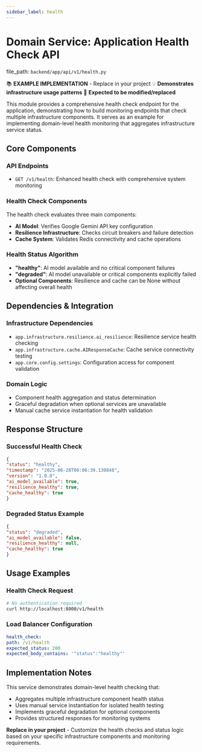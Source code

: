 ```yaml
---
sidebar_label: health
---
```


# Domain Service: Application Health Check API

  file_path: `backend/app/api/v1/health.py`

📚 **EXAMPLE IMPLEMENTATION** - Replace in your project
💡 **Demonstrates infrastructure usage patterns**
🔄 **Expected to be modified/replaced**

This module provides a comprehensive health check endpoint for the application,
demonstrating how to build monitoring endpoints that check multiple infrastructure
components. It serves as an example for implementing domain-level health monitoring
that aggregates infrastructure service status.

## Core Components

### API Endpoints
- `GET /v1/health`: Enhanced health check with comprehensive system monitoring

### Health Check Components
The health check evaluates three main components:
- **AI Model**: Verifies Google Gemini API key configuration
- **Resilience Infrastructure**: Checks circuit breakers and failure detection
- **Cache System**: Validates Redis connectivity and cache operations

### Health Status Algorithm
- **"healthy"**: AI model available and no critical component failures
- **"degraded"**: AI model unavailable or critical components explicitly failed
- **Optional Components**: Resilience and cache can be None without affecting overall health

## Dependencies & Integration

### Infrastructure Dependencies
- `app.infrastructure.resilience.ai_resilience`: Resilience service health checking
- `app.infrastructure.cache.AIResponseCache`: Cache service connectivity testing
- `app.core.config.settings`: Configuration access for component validation

### Domain Logic
- Component health aggregation and status determination
- Graceful degradation when optional services are unavailable
- Manual cache service instantiation for health validation

## Response Structure

### Successful Health Check
```json
{
"status": "healthy",
"timestamp": "2025-06-28T00:06:39.130848",
"version": "1.0.0",
"ai_model_available": true,
"resilience_healthy": true,
"cache_healthy": true
}
```

### Degraded Status Example
```json
{
"status": "degraded",
"ai_model_available": false,
"resilience_healthy": null,
"cache_healthy": true
}
```

## Usage Examples

### Health Check Request
```bash
# No authentication required
curl http://localhost:8000/v1/health
```

### Load Balancer Configuration
```yaml
health_check:
path: /v1/health
expected_status: 200
expected_body_contains: '"status":"healthy"'
```

## Implementation Notes

This service demonstrates domain-level health checking that:
- Aggregates multiple infrastructure component health status
- Uses manual service instantiation for isolated health testing
- Implements graceful degradation for optional components
- Provides structured responses for monitoring systems

**Replace in your project** - Customize the health checks and status logic
based on your specific infrastructure components and monitoring requirements.
